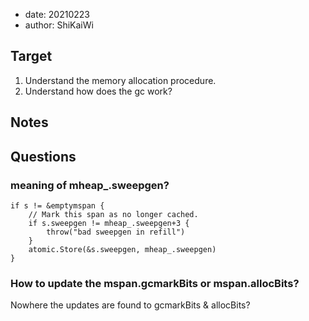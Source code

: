 - date: 20210223 
- author: ShiKaiWi

## Target 
1. Understand the memory allocation procedure.
2. Understand how does the gc work?

## Notes

## Questions
### meaning of mheap_.sweepgen?
```golang
if s != &emptymspan {
    // Mark this span as no longer cached.
    if s.sweepgen != mheap_.sweepgen+3 {
        throw("bad sweepgen in refill")
    }
    atomic.Store(&s.sweepgen, mheap_.sweepgen)
}
```

### How to update the mspan.gcmarkBits or mspan.allocBits?
Nowhere the updates are found to gcmarkBits & allocBits?
